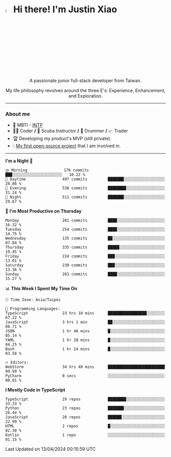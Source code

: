 # <img src="https://media.giphy.com/media/hvRJCLFzcasrR4ia7z/giphy.gif" width="5%">Hi there! I'm Justin Xiao
<p align="center">A passionate junior full-stack developer from Taiwan.  </p>
<p align="center">My life philosophy revolves around the three E's: Experience, Enhancement, and Exploration.</p>

---
### About me
- 👀 MBTI - [INTP](https://www.16personalities.com/intp-personality)
- 👨‍💻 Coder **/** 🤿 Scuba Instructor **/** 🥁 Drummer **/** 📈 Trader
- 🏆 Developing my product's MVP (still private).
- 💧 [My first open-source project](https://github.com/Game-as-a-Service/Game-Lobby-Web) that I am involved in.

---
<!--START_SECTION:waka-->
**I'm a Night 🦉** 

```text
🌞 Morning                176 commits         ███░░░░░░░░░░░░░░░░░░░░░░   10.22 % 
🌆 Daytime                497 commits         ███████░░░░░░░░░░░░░░░░░░   28.86 % 
🌃 Evening                538 commits         ████████░░░░░░░░░░░░░░░░░   31.24 % 
🌙 Night                  511 commits         ███████░░░░░░░░░░░░░░░░░░   29.67 % 
```
📅 **I'm Most Productive on Thursday** 

```text
Monday                   281 commits         ████░░░░░░░░░░░░░░░░░░░░░   16.32 % 
Tuesday                  254 commits         ████░░░░░░░░░░░░░░░░░░░░░   14.75 % 
Wednesday                135 commits         ██░░░░░░░░░░░░░░░░░░░░░░░   07.84 % 
Thursday                 335 commits         █████░░░░░░░░░░░░░░░░░░░░   19.45 % 
Friday                   224 commits         ███░░░░░░░░░░░░░░░░░░░░░░   13.01 % 
Saturday                 230 commits         ███░░░░░░░░░░░░░░░░░░░░░░   13.36 % 
Sunday                   263 commits         ████░░░░░░░░░░░░░░░░░░░░░   15.27 % 
```


📊 **This Week I Spent My Time On** 

```text
🕑︎ Time Zone: Asia/Taipei

💬 Programming Languages: 
TypeScript               23 hrs 18 mins      █████████████████░░░░░░░░   67.22 % 
JavaScript               3 hrs 1 min         ██░░░░░░░░░░░░░░░░░░░░░░░   08.71 % 
JSON                     1 hr 46 mins        █░░░░░░░░░░░░░░░░░░░░░░░░   05.14 % 
YAML                     1 hr 28 mins        █░░░░░░░░░░░░░░░░░░░░░░░░   04.25 % 
Bash                     1 hr 14 mins        █░░░░░░░░░░░░░░░░░░░░░░░░   03.58 % 

🔥 Editors: 
WebStorm                 34 hrs 40 mins      █████████████████████████   99.99 % 
PyCharm                  0 secs              ░░░░░░░░░░░░░░░░░░░░░░░░░   00.01 % 
```

**I Mostly Code in TypeScript** 

```text
TypeScript               29 repos            ████████░░░░░░░░░░░░░░░░░   33.33 % 
Python                   23 repos            ███████░░░░░░░░░░░░░░░░░░   26.44 % 
JavaScript               20 repos            ██████░░░░░░░░░░░░░░░░░░░   22.99 % 
HTML                     2 repos             █░░░░░░░░░░░░░░░░░░░░░░░░   02.30 % 
Kotlin                   1 repo              ░░░░░░░░░░░░░░░░░░░░░░░░░   01.15 % 
```




 Last Updated on 13/04/2024 00:15:59 UTC
<!--END_SECTION:waka-->
